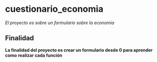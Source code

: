 # cuestionario_economia
*El proyecto es sobre un formulario sobre la economia*

## Finalidad
**La finalidad del proyecto es crear un formulario desde 0 para aprender como realizar cada función**
